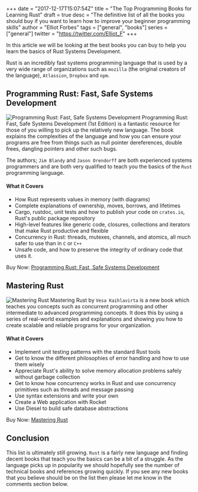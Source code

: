 +++
date = "2017-12-17T15:07:54Z"
title = "The Top Programming Books for Learning Rust"
draft = true
desc = "The definitive list of all the books you should buy if you want to learn how to improve your beginner programming skills"
author = "Elliot Forbes"
tags = ["general", "books"]
series = ["general"]
twitter = "https://twitter.com/Elliot_F"
+++

In this article we will be looking at the best books you can buy to help you learn the basics of Rust Systems Development.

Rust is an incredibly fast systems programming language that is used by a very wide range of organizations such as `mozilla` (the original creators of the language), `Atlassion`, `Dropbox` and `npm`. 

## Programming Rust: Fast, Safe Systems Development

<p><img alt="Programming Rust: Fast, Safe Systems Development" src="/books/programming-rust.jpg" class="book-img" /> Programming Rust: Fast, Safe Systems Development (1st Edition) is a fantastic resource for those of you willing to pick up the relatively new language. The book explains the complexities of the language and how you can ensure your programs are free from things such as null pointer dereferences, double frees, dangling pointers and other such bugs. </p>

The authors; `Jim Blandy` and `Jason Orendorff` are both experienced systems programmers and are both very qualified to teach you the basics of the `Rust` programming language.

#### What it Covers

* How Rust represents values in memory (with diagrams)
* Complete explanations of ownership, moves, borrows, and lifetimes
* Cargo, rustdoc, unit tests and how to publish your code on `crates.io`, Rust's public package repository
* High-level features like generic code, closures, collections and iterators that make Rust productive and flexible
* Concurrency in Rust: threads, mutexes, channels, and atomics, all much safer to use than in `C` or `C++`
* Unsafe code, and how to preserve the integrity of ordinary code that uses it.

<div class="amazon-link">Buy Now: <a href="http://amzn.to/2yLQ8iQ">Programming Rust: Fast, Safe Systems Development</a></div>

## Mastering Rust

<p><img alt="Mastering Rust" src="/books/mastering-rust.jpg" class="book-img" /> Mastering Rust by <code>Vesa Kaihlavirta</code> is a new book which teaches you concepts such as concurrent programming and other intermediate to advanced programming concepts. It does this by using a series of real-world examples and explanations and showing you how to create scalable and reliable programs for your organization.</p>

#### What it Covers

* Implement unit testing patterns with the standard Rust tools
* Get to know the different philosophies of error handling and how to use them wisely
* Appreciate Rust's ability to solve memory allocation problems safely without garbage collection
* Get to know how concurrency works in Rust and use concurrency primitives such as threads and message passing
* Use syntax extensions and write your own
* Create a Web application with Rocket
* Use Diesel to build safe database abstractions

<div class="amazon-link">Buy Now: <a href="http://amzn.to/2kDALno">Mastering Rust</a></div>

## Conclusion

This list is ultimately still growing. `Rust` is a fairly new language and finding decent books that teach you the basics can be a bit of a struggle. As the language picks up in popularity we should hopefully see the number of technical books and references growing quickly. If you see any new books that you believe should be on the list then please let me know in the comments section below. 